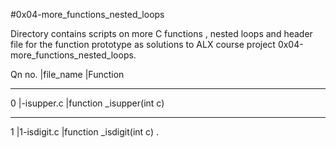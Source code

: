 #0x04-more_functions_nested_loops
 
Directory contains scripts on more C functions , nested loops and header file for the function prototype as solutions to ALX course project 0x04-more_functions_nested_loops.

Qn no.   |file_name			|Function
_________________________________________________________________________________
0        |-isupper.c                    |function _isupper(int c) 
_________________________________________________________________________________
1	 |1-isdigit.c          		|function _isdigit(int c) .
